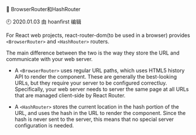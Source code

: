 🐾 BrowserRouter和HashRouter

🕘 2020.01.03 由 hoanfirst 编辑

For React web projects, react-router-dom(to be used in a browser) provides `<BrowserRouter>` and `<HashRouter>` routers.

The main difference between the two is the way they store the 
URL and communicate with your web server.

- A `<BrowserRouter>` uses regular URL paths, which uses HTML5 history API to render the component. These are generally the best-looking URLs, but they require your server to be configured correctluy. Specifically, your web server needs to server the same page at all URLs that are managed client-side by React Router.

- A `<HashRouter>` stores the current location in the hash portion of the URL, and uses the hash in the URL to render the component. Since the hash is never sent to the server, this means that no special server configuration is needed.

